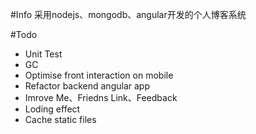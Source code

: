 #Info
采用nodejs、mongodb、angular开发的个人博客系统

#Todo
+ Unit Test
+ GC
+ Optimise front interaction on mobile
+ Refactor backend angular app
+ Imrove Me、Friedns Link、Feedback
+ Loding effect
+ Cache static files
